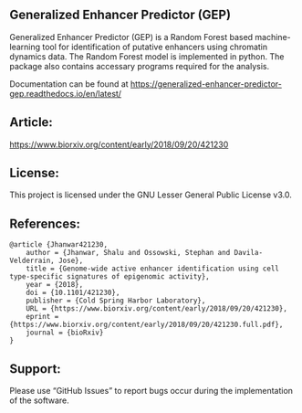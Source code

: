 ## Generalized Enhancer Predictor (GEP) 

Generalized Enhancer Predictor (GEP) is a Random Forest based machine-learning tool for identification of putative enhancers using chromatin dynamics data. The Random Forest model is implemented in python. The package also contains accessary programs required for the analysis.

Documentation can be found at https://generalized-enhancer-predictor-gep.readthedocs.io/en/latest/

## Article:

https://www.biorxiv.org/content/early/2018/09/20/421230

## License:

This project is licensed under the GNU Lesser General Public License v3.0.

## References:
	@article {Jhanwar421230,
		author = {Jhanwar, Shalu and Ossowski, Stephan and Davila-Velderrain, Jose},
		title = {Genome-wide active enhancer identification using cell type-specific signatures of epigenomic activity},
		year = {2018},
		doi = {10.1101/421230},
		publisher = {Cold Spring Harbor Laboratory},		
		URL = {https://www.biorxiv.org/content/early/2018/09/20/421230},
		eprint = {https://www.biorxiv.org/content/early/2018/09/20/421230.full.pdf},
		journal = {bioRxiv}
	}

## Support:

Please use “GitHub Issues” to report bugs occur during the implementation of the software.
